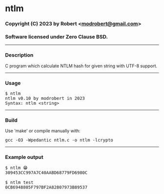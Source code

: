# ntlm

### Copyright (C) 2023 by Robert &lt;modrobert@gmail.com&gt;
### Software licensed under Zero Clause BSD.

---

### Description

C program which calculate NTLM hash for given string with UTF-8 support.

---

### Usage

<pre>
$ ntlm
ntlm v0.10 by modrobert in 2023
Syntax: ntlm &lt;string&gt;
</pre>

---


### Build

Use 'make' or compile manually with:
<pre>
gcc -O3 -Wpedantic ntlm.c -o ntlm -lcrypto
</pre>

---

### Example output
<pre>
$ ntlm 😁
309453CC997A7C40AABD68779FD6980C

$ ntlm test
0CB6948805F797BF2A82807973B89537
</pre>
